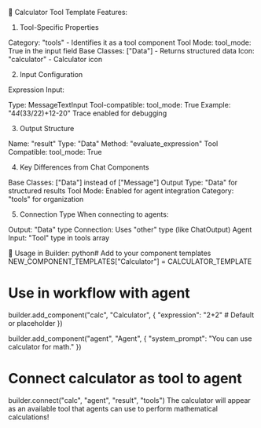 🧮 Calculator Tool Template Features:
1. Tool-Specific Properties

Category: "tools" - Identifies it as a tool component
Tool Mode: tool_mode: True in the input field
Base Classes: ["Data"] - Returns structured data
Icon: "calculator" - Calculator icon

2. Input Configuration

Expression Input:

Type: MessageTextInput
Tool-compatible: tool_mode: True
Example: "4*4*(33/22)+12-20"
Trace enabled for debugging


3. Output Structure

Name: "result"
Type: "Data"
Method: "evaluate_expression"
Tool Compatible: tool_mode: True

4. Key Differences from Chat Components

Base Classes: ["Data"] instead of ["Message"]
Output Type: "Data" for structured results
Tool Mode: Enabled for agent integration
Category: "tools" for organization

5. Connection Type
When connecting to agents:

Output: "Data" type
Connection: Uses "other" type (like ChatOutput)
Agent Input: "Tool" type in tools array

🔧 Usage in Builder:
python# Add to your component templates
NEW_COMPONENT_TEMPLATES["Calculator"] = CALCULATOR_TEMPLATE

# Use in workflow with agent
builder.add_component("calc", "Calculator", {
    "expression": "2+2"  # Default or placeholder
})

builder.add_component("agent", "Agent", {
    "system_prompt": "You can use calculator for math."
})

# Connect calculator as tool to agent
builder.connect("calc", "agent", "result", "tools")
The calculator will appear as an available tool that agents can use to perform mathematical calculations!
